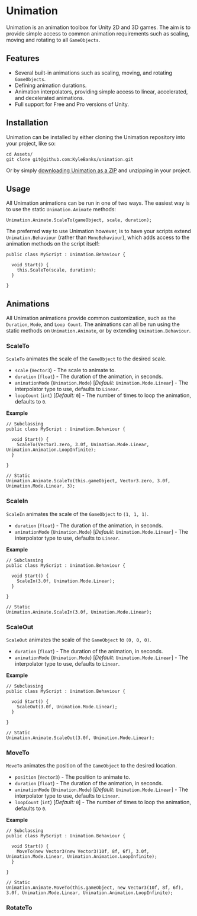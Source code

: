 # Unimation

Unimation is an animation toolbox for Unity 2D and 3D games. The aim is to provide simple access to common animation requirements such as scaling, moving and rotating to all `GameObjects`.

## Features
- Several built-in animations such as scaling, moving, and rotating `GameObjects`.
- Defining animation durations.
- Animation interpolators, providing simple access to linear, accelerated, and decelerated animations.
- Full support for Free and Pro versions of Unity.
 
## Installation

Unimation can be installed by either cloning the Unimation repository into your project, like so:

```
cd Assets/
git clone git@github.com:KyleBanks/unimation.git
```

Or by simply [downloading Unimation as a ZIP](https://github.com/KyleBanks/unimation/archive/master.zip) and unzipping in your project.

## Usage

All Unimation animations can be run in one of two ways. The easiest way is to use the static `Unimation.Animate` methods:

```
Unimation.Animate.ScaleTo(gameObject, scale, duration);
```

The preferred way to use Unimation however, is to have your scripts extend `Unimation.Behaviour` (rather than `MonoBehaviour`), which adds access to the animation methods on the script itself:

```
public class MyScript : Unimation.Behaviour {

  void Start() {
    this.ScaleTo(scale, duration);
  }

}
```

## Animations

All Unimation animations provide common customization, such as the `Duration`, `Mode`, and `Loop Count`. The animations can all be run using the static methods on `Unimation.Animate`, or by extending `Unimation.Behaviour`.

### ScaleTo

`ScaleTo` animates the scale of the `GameObject` to the desired scale. 

- `scale` (`Vector3`) - The scale to animate to.
- `duration` (`float`) - The duration of the animation, in seconds.
- `animationMode` (`Unimation.Mode`) [*Default:* `Unimation.Mode.Linear`] - The interpolator type to use, defaults to `Linear`.
- `loopCount` (`int`) [*Default:* `0`] - The number of times to loop the animation, defaults to `0`.

**Example**
```
// Subclassing
public class MyScript : Unimation.Behaviour {
  
  void Start() {
    ScaleTo(Vector3.zero, 3.0f, Unimation.Mode.Linear, Unimation.Animation.LoopInfinite);
  }
  
}

// Static
Unimation.Animate.ScaleTo(this.gameObject, Vector3.zero, 3.0f, Unimation.Mode.Linear, 3);
```

### ScaleIn

`ScaleIn` animates the scale of the `GameObject` to `(1, 1, 1)`.

- `duration` (`float`) - The duration of the animation, in seconds.
- `animationMode` (`Unimation.Mode`) [*Default:* `Unimation.Mode.Linear`] - The interpolator type to use, defaults to `Linear`.
 
**Example**
```
// Subclassing
public class MyScript : Unimation.Behaviour {
  
  void Start() {
    ScaleIn(3.0f, Unimation.Mode.Linear);
  }
  
}

// Static
Unimation.Animate.ScaleIn(3.0f, Unimation.Mode.Linear);
```

### ScaleOut

`ScaleOut` animates the scale of the `GameObject` to `(0, 0, 0)`.

- `duration` (`float`) - The duration of the animation, in seconds.
- `animationMode` (`Unimation.Mode`) [*Default:* `Unimation.Mode.Linear`] - The interpolator type to use, defaults to `Linear`.

**Example**
```
// Subclassing
public class MyScript : Unimation.Behaviour {
  
  void Start() {
    ScaleOut(3.0f, Unimation.Mode.Linear);
  }
  
}

// Static
Unimation.Animate.ScaleOut(3.0f, Unimation.Mode.Linear);
```

### MoveTo

`MoveTo` animates the position of the `GameObject` to the desired location.

- `position` (`Vector3`) - The position to animate to.
- `duration` (`float`) - The duration of the animation, in seconds.
- `animationMode` (`Unimation.Mode`) [*Default:* `Unimation.Mode.Linear`] - The interpolator type to use, defaults to `Linear`.
- `loopCount` (`int`) [*Default:* `0`] - The number of times to loop the animation, defaults to `0`.

**Example**
```
// Subclassing
public class MyScript : Unimation.Behaviour {
  
  void Start() {
    MoveTo(new Vector3(new Vector3(10f, 8f, 6f), 3.0f, Unimation.Mode.Linear, Unimation.Animation.LoopInfinite);
  }
  
}

// Static
Unimation.Animate.MoveTo(this.gameObject, new Vector3(10f, 8f, 6f), 3.0f, Unimation.Mode.Linear, Unimation.Animation.LoopInfinite);
```

### RotateTo
